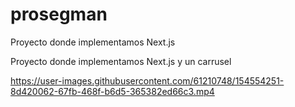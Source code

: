 # prosegman
Proyecto donde implementamos Next.js

Proyecto donde implementamos Next.js y un carrusel


https://user-images.githubusercontent.com/61210748/154554251-8d420062-67fb-468f-b6d5-365382ed66c3.mp4

